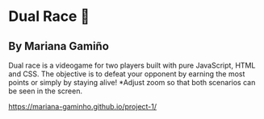 # Dual Race 🏁

## By Mariana Gamiño

Dual race is a videogame for two players built with pure JavaScript, HTML and CSS. The objective is to defeat your opponent by earning the most points or simply by staying alive!
*Adjust zoom so that both scenarios can be seen in the screen.

https://mariana-gaminho.github.io/project-1/
